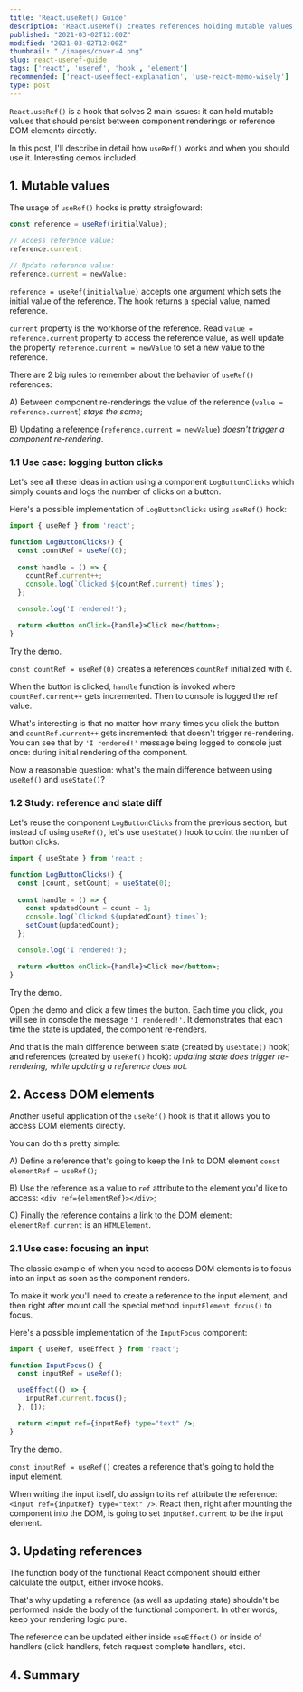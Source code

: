 ```yaml
---
title: 'React.useRef() Guide'
description: 'React.useRef() creates references holding mutable values persisting between component renderings or access DOM elements.'
published: "2021-03-02T12:00Z"
modified: "2021-03-02T12:00Z"
thumbnail: "./images/cover-4.png"
slug: react-useref-guide
tags: ['react', 'useref', 'hook', 'element']
recommended: ['react-useeffect-explanation', 'use-react-memo-wisely']
type: post
---
```


`React.useRef()` is a hook that solves 2 main issues: it can hold mutable values that should persist between component renderings or reference DOM elements directly.  

In this post, I'll describe in detail how `useRef()` works and when you should use it. Interesting demos included.  

## 1. Mutable values

The usage of `useRef()` hooks is pretty straigfoward:

```javascript
const reference = useRef(initialValue);

// Access reference value:
reference.current;

// Update reference value:
reference.current = newValue;
```

`reference = useRef(initialValue)` accepts one argument which sets the initial value of the reference. The hook returns a special value, named reference.  

`current` property is the workhorse of the reference. Read `value = reference.current` property to access the reference value, as well update the property `reference.current = newValue` to set a new value to the reference.  

There are 2 big rules to remember about the behavior of `useRef()` references:

A) Between component re-renderings the value of the reference (`value = reference.current`) *stays the same*;

B) Updating a reference (`reference.current = newValue`) *doesn't trigger a component re-rendering*.  

### 1.1 Use case: logging button clicks

Let's see all these ideas in action using a component `LogButtonClicks` which simply counts and logs the number of clicks on a button.  

Here's a possible implementation of `LogButtonClicks` using `useRef()` hook:

```jsx
import { useRef } from 'react';

function LogButtonClicks() {
  const countRef = useRef(0);
  
  const handle = () => {
    countRef.current++;
    console.log(`Clicked ${countRef.current} times`);
  };

  console.log('I rendered!');

  return <button onClick={handle}>Click me</button>;
}
```

Try the demo.

`const countRef = useRef(0)` creates a references `countRef` initialized with `0`.  

When the button is clicked, `handle` function is invoked where `countRef.current++` gets incremented. Then to console is logged the ref value.  

What's interesting is that no matter how many times you click the button and `countRef.current++` gets incremented: that doesn't trigger re-rendering. You can see that by `'I rendered!'` message being logged to console just once: during initial rendering of the component.  

Now a reasonable question: what's the main difference between using `useRef()` and `useState()`?  

### 1.2 Study: reference and state diff

Let's reuse the component `LogButtonClicks` from the previous section, but instead of using `useRef()`, let's use `useState()` hook to coint the number of button clicks.  

```jsx
import { useState } from 'react';

function LogButtonClicks() {
  const [count, setCount] = useState(0);
  
  const handle = () => {
    const updatedCount = count + 1;
    console.log(`Clicked ${updatedCount} times`);
    setCount(updatedCount);
  };

  console.log('I rendered!');

  return <button onClick={handle}>Click me</button>;
}
```

Try the demo.

Open the demo and click a few times the button. Each time you click, you will see in console the message `'I rendered!'`. It demonstrates that each time the state is updated, the component re-renders.  

And that is the main difference between state (created by `useState()` hook) and references (created by `useRef()` hook): *updating state does trigger re-rendering, while updating a reference does not*.  

## 2. Access DOM elements

Another useful application of the `useRef()` hook is that it allows you to access DOM elements directly.  

You can do this pretty simple: 

A) Define a reference that's going to keep the link to DOM element `const elementRef = useRef()`; 

B) Use the reference as a value to `ref` attribute to the element you'd like to access: `<div ref={elementRef}></div>`;

C) Finally the reference contains a link to the DOM element: `elementRef.current` is an `HTMLElement`.  

### 2.1 Use case: focusing an input

The classic example of when you need to access DOM elements is to focus into an input as soon as the component renders.  

To make it work you'll need to create a reference to the input element, and then right after mount call the special method `inputElement.focus()` to focus.  

Here's a possible implementation of the `InputFocus` component:

```jsx
import { useRef, useEffect } from 'react';

function InputFocus() {
  const inputRef = useRef();

  useEffect(() => {
    inputRef.current.focus();
  }, []);

  return <input ref={inputRef} type="text" />;
}
```

Try the demo.

`const inputRef = useRef()` creates a reference that's going to hold the input element.  

When writing the input itself, do assign to its `ref` attribute the reference: `<input ref={inputRef} type="text" />`. React then, right after mounting the component into the DOM, is going to set `inputRef.current` to be the input element.  



## 3. Updating references

The function body of the functional React component should either calculate the output, either invoke hooks.  

That's why updating a reference (as well as updating state) shouldn't be performed inside the body of the functional component. In other words, keep your rendering logic pure.  

The reference can be updated either inside `useEffect()` or inside of handlers (click handlers, fetch request complete handlers, etc).  

## 4. Summary